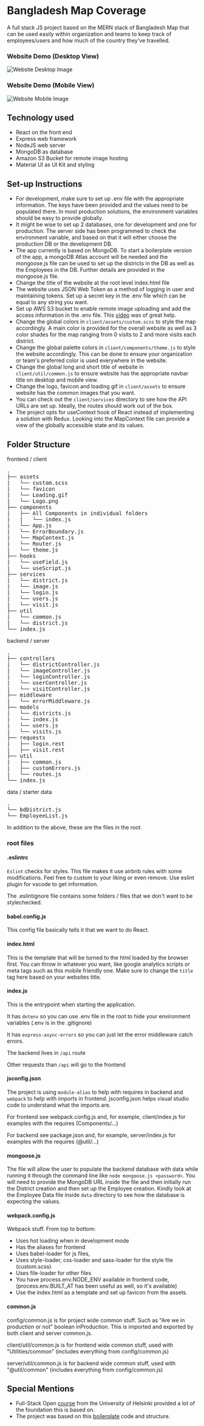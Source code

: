 # Bangladesh Map Coverage

A full stack JS project based on the MERN stack of Bangladesh Map that can be used easily within organization and teams to keep track of employees/users and how much of the country they've travelled.

### Website Demo (Desktop View)

![Website Desktop Image](https://i.imgur.com/27bPILg.png)

### Website Demo (Mobile View)

![Website Mobile Image](https://i.imgur.com/I9B7YJ4.png)

## Technology used

-   React on the front end
-   Express web framework
-   NodeJS web server
-   MongoDB as database
-   Amazon S3 Bucket for remote image hosting
-   Material UI as UI Kit and styling

## Set-up Instructions

-   For development, make sure to set up .env file with the appropriate information. The keys have been provided and the values need to be populated there. In most production solutions, the environment variables should be easy to provide globally.
-   It might be wise to set up 2 databases, one for development and one for production. The server side has been programmed to check the environment variable, and based on that it will either choose the production DB or the development DB.
-   The app currently is based on MongoDB. To start a boilerplate version of the app, a mongoDB Atlas account will be needed and the mongoose.js file can be used to set up the districts in the DB as well as the Employees in the DB. Further details are provided in the mongoose.js file.
-   Change the title of the website at the root level index.html file
-   The website uses JSON Web Token as a method of logging in user and maintaining tokens. Set up a secret key in the .env file which can be equal to any string you want.
-   Set up AWS S3 bucket to enable remote image uploading and add the access information in the .env file. This [video](https://www.youtube.com/watch?v=yGYeYJpRWPM) was of great help.
-   Change the global colors in `client/assets/custom.scss` to style the map accordingly. A main color is provided for the overall website as well as 3 color shades for the map ranging from 0 visits to 2 and more visits each district.
-   Change the global palette colors in `client/components/theme.js` to style the website accordingly. This can be done to ensure your organization or team's preferred color is used everywhere in the website.
-   Change the global long and short title of website in `client/util/common.js` to ensure website has the appropriate navbar title on desktop and mobile view.
-   Change the logo, favicon and loading gif in `client/assets` to ensure website has the common images that you want.
-   You can check out the `client/services` directory to see how the API URLs are set up. Ideally, the routes should work out of the box.
-   The project opts for useContext hook of React instead of implementing a solution with Redux. Looking into the MapContext file can provide a view of the globally accessible state and its values.

## Folder Structure

frontend / client

<pre>
.
├── assets
|   └── custom.scss
|   └── favicon
|   └── Loading.gif
|   └── Logo.png
├── components
|   ├── All Components in individual folders
|   |   └── index.js
|   └── App.js
|   └── ErrorBoundary.js
|   └── MapContext.js
|   └── Router.js
|   └── theme.js
├── hooks
|   └── useField.js
|   └── useScript.js
├── services
|   └── district.js
|   └── image.js
|   └── login.js
|   └── users.js
|   └── visit.js
├── util
|   └── common.js
|   └── district.js
└── index.js
</pre>

backend / server

<pre>
.
├── controllers
|   └── districtController.js
|   └── imageController.js
|   └── loginController.js
|   └── userController.js
|   └── visitController.js
├── middleware
|   └── errorMiddleware.js
├── models
|   └── districts.js
|   └── index.js
|   └── users.js
|   └── visits.js
├── requests
|   ├── login.rest
|   ├── visit.rest
├── util
|   ├── common.js
|   ├── customErrors.js
|   └── routes.js
└── index.js
</pre>

data / starter data

<pre>
.
└── bdDistrict.js
└── EmployeeList.js
</pre>

In addition to the above, these are the files in the root.

### root files

#### .eslintrc

`Eslint` checks for styles. This file makes it use airbnb rules with some modifications. Feel free to custom to your liking or even remove. Use eslint plugin for vscode to get information.

The .eslintignore file contains some folders / files that we don't want to be stylechecked.

#### babel.config.js

This config file basically tells it that we want to do React.

#### index.html

This is the template that will be turned to the html loaded by the browser first. You can throw in whatever you want, like google analytics scripts or meta tags such as this mobile friendly one. Make sure to change the `title` tag here based on your websites title.

#### index.js

This is the entrypoint when starting the application.

It has `dotenv` so you can use .env file in the root to hide your environment variables (.env is in the .gitignore)

It has `express-async-errors` so you can just let the error middleware catch errors.

The backend lives in `/api` route

Other requests than `/api` will go to the frontend

#### jsconfig.json

The project is using `module-alias` to help with requires in backend and `webpack` to help with imports in frontend. jsconfig.json helps visual studio code to understand what the imports are.

For frontend see webpack.config.js and, for example, client/index.js for examples with the requires (Components/...)

For backend see package.json and, for example, server/index.js for examples with the requires (@util/...)

#### mongoose.js

The file will allow the user to populate the backend database with data while running it through the command line like `node mongoose.js <password>`. You will need to provide the MongoDB URL inside the file and then initially run the District creation and then set up the Employee creation. Kindly look at the Employee Data file inside `data` directory to see how the database is expecting the values.

#### webpack.config.js

Webpack stuff.
From top to bottom:

-   Uses hot loading when in development mode
-   Has the aliases for frontend
-   Uses babel-loader for js files,
-   Uses style-loader, css-loader and sass-loader for the style file (custom.scss)
-   Uses file-loader for other files
-   You have process.env.NODE_ENV available in frontend code, (process.env.BUILT_AT has been useful as well, so it's available)
-   Use the index.html as a template and set up favicon from the assets.

#### common.js

config/common.js is for project wide common stuff. Such as "Are we in production or not" boolean inProduction. This is imported and exported by both client and server common.js.

client/util/common.js is for frontend wide common stuff, used with "Utilities/common" (includes everything from config/common.js)

server/util/common.js is for backend wide common stuff, used with "@util/common" (includes everything from config/common.js)

## Special Mentions

-   Full-Stack Open [course](https://fullstackopen.com/en/) from the University of Helsinki provided a lot of the foundation this is based on.
-   The project was based on this [boilerplate](https://github.com/fullstack-hy2020/create-app) code and structure.
